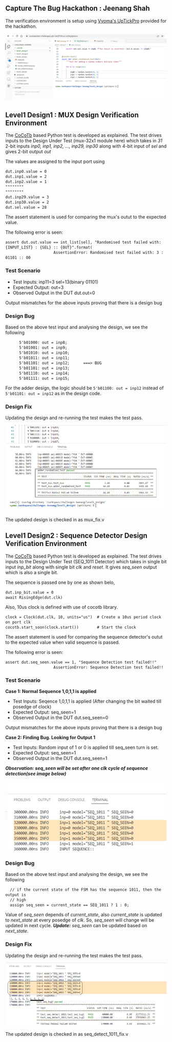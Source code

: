 ## Capture The Bug Hackathon : Jeenang Shah 

The verification environment is setup using [Vyoma's UpTickPro](https://vyomasystems.com) provided for the hackathon.

![](https://github.com/vyomasystems-lab/challenges-Jeenang/blob/master/raw_data/gitpod_ID_CUB.png)

## Level1 Design1 : MUX Design Verification Environment

The [CoCoTb](https://www.cocotb.org/) based Python test is developed as explained. The test drives inputs to the Design Under Test (mux-32x1 module here) which takes in *31* 2-bit inputs *inp0, inp1, inp2, ..., inp29, inp30* along with 4-bit input of *sel* and gives 2-bit output *out*

The values are assigned to the input port using 
```
dut.inp0.value = 0
dut.inp1.value = 2
dut.inp2.value = 1
""""""""
""""""""
dut.inp29.value = 3
dut.inp30.value = 2
dut.sel.value = 28
```

The assert statement is used for comparing the mux's outut to the expected value.

The following error is seen:
```
assert dut.out.value == int_list[sel], "Randomised test failed with: {INPUT_LIST} : {SEL} :: {OUT}".format(
                     AssertionError: Randomised test failed with: 3 : 01101 :: 00
```

### Test Scenario
- Test Inputs: inp11=3 sel=13(binary 01101)
- Expected Output: out=3
- Observed Output in the DUT dut.out=0

Output mismatches for the above inputs proving that there is a design bug

### Design Bug
Based on the above test input and analysing the design, we see the following

```
      5'b01000: out = inp8;  
      5'b01001: out = inp9;  
      5'b01010: out = inp10;
      5'b01011: out = inp11;
      5'b01101: out = inp12;      ===> BUG
      5'b01101: out = inp13;
      5'b01110: out = inp14;
      5'b01111: out = inp15;
```
For the adder design, the logic should be ``5'b01100: out = inp12`` instead of ``5'b01101: out = inp12`` as in the design code.

### Design Fix
Updating the design and re-running the test makes the test pass.

![](https://github.com/vyomasystems-lab/challenges-Jeenang/blob/master/raw_data/CUB_result_pass_level1_design1.png)

The updated design is checked in as mux_fix.v


## Level1 Design2 : Sequence Detector Design Verification Environment

The [CoCoTb](https://www.cocotb.org/) based Python test is developed as explained. The test drives inputs to the Design Under Test (SEQ_1011 Detector) which takes in single bit input *inp_bit* along with single bit *clk* and *reset*. It gives *seq_seen* output which is also a single bit. 

The sequence is passed one by one as shown belo,
```
dut.inp_bit.value = 0
await RisingEdge(dut.clk)
```
Also, 10us clock is defined with use of cocotb library. 
```
clock = Clock(dut.clk, 10, units="us")  # Create a 10us period clock on port clk
cocotb.start_soon(clock.start())        # Start the clock
```

The assert statement is used for comparing the sequence detector's outut to the expected value when valid sequence is passed.

The following error is seen:
```
assert dut.seq_seen.value == 1, "Sequence Detection test failed!!"
                     AssertionError: Sequence Detection test failed!!
```

### Test Scenario
**Case 1: Normal Sequence 1,0,1,1 is applied**
- Test Inputs: Seqence 1,0,1,1 is applied (After changing the bit waited till posedge of clock)
- Expected Output: seq_seen=1
- Observed Output in the DUT dut.seq_seen=0

Output mismatches for the above inputs proving that there is a design bug

**Case 2: Finding Bug. Looking for Output 1**
- Test Inputs: Random input of 1 or 0 is applied till seq_seen turn is set.
- Expected Output: seq_seen=1
- Observed Output in the DUT dut.seq_seen=1

***Observation: seq_seen will be set after one clk cycle of sequence detection(see image below)***

![](https://github.com/vyomasystems-lab/challenges-Jeenang/blob/master/raw_data/CUB_result_fail_level1_design2.png)

### Design Bug
Based on the above test input and analysing the design, we see the following
```
  // if the current state of the FSM has the sequence 1011, then the output is
  // high
  assign seq_seen = current_state == SEQ_1011 ? 1 : 0;
```
Value of *seq_seen* depends of *current_state*, also *current_state* is updated to *next_state* at every posedge of *clk*. So, *seq_seen* will change will be updated in next cycle. 
***Update:*** *seq_seen* can be updated based on *next_state*. 

### Design Fix
Updating the design and re-running the test makes the test pass.

![](https://github.com/vyomasystems-lab/challenges-Jeenang/blob/master/raw_data/CUB_result_pass_level1_design2.png)

The updated design is checked in as seq_detect_1011_fix.v